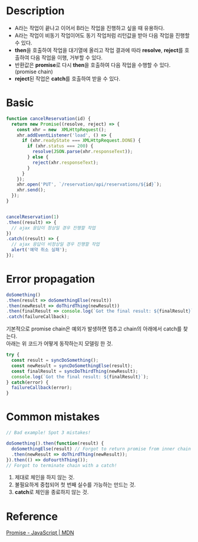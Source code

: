 
# Description
- A라는 작업이 끝나고 이어서 B라는 작업을 진행하고 싶을 때 유용하다.
- A라는 작업이 비동기 작업이어도 동기 작업처럼 리턴값을 받아 다음 작업을 진행할 수 있다.
- **then**을 호출하여 작업을 대기열에 올리고 작업 결과에 따라 **resolve**, **reject**를 호출하여 다음 작업을 이행, 거부할 수 있다.
- 반환값은 **promise**로 다시 **then**을 호출하여 다음 작업을 수행할 수 있다. (promise chain)
- **reject**된 작업은 **catch**를 호출하여 받을 수 있다.

# Basic
```javascript
function cancelReservation(id) {
  return new Promise((resolve, reject) => {
    const xhr = new  XMLHttpRequest();
    xhr.addEventListener('load', () => {
      if (xhr.readyState === XMLHttpRequest.DONE) {
        if (xhr.status === 200) {
          resolve(JSON.parse(xhr.responseText));
        } else {
          reject(xhr.responseText);
        }
      }
    });
    xhr.open('PUT', `/reservation/api/reservations/${id}`);
    xhr.send();
  });
}


cancelReservation(1)
.then((result) => {
  // ajax 응답이 정상일 경우 진행할 작업
})
.catch((result) => {
  // ajax 응답이 비정상일 경우 진행할 작업
  alert('예약 취소 실패');
});
```
# Error propagation
```javascript
doSomething()
.then(result => doSomethingElse(result))
.then(newResult => doThirdThing(newResult))
.then(finalResult => console.log(`Got the final result: ${finalResult}`))
.catch(failureCallback);
```
기본적으로 promise chain은 예외가 발생하면 멈추고 chain의 아래에서 catch를 찾는다.<br/>
아래는 위 코드가 어떻게 동작하는지 모델링 한 것.
```javascript
try {
  const result = syncDoSomething();
  const newResult = syncDoSomethingElse(result);
  const finalResult = syncDoThirdThing(newResult);
  console.log(`Got the final result: ${finalResult}`);
} catch(error) {
  failureCallback(error);
}
```
# Common mistakes
```javascript
// Bad example! Spot 3 mistakes!

doSomething().then(function(result) {
  doSomethingElse(result) // Forgot to return promise from inner chain + unnecessary nesting
  .then(newResult => doThirdThing(newResult));
}).then(() => doFourthThing());
// Forgot to terminate chain with a catch!
```

 1. 제대로 체인을 하지 않는 것.
 2. 불필요하게 중첩되어 첫 번째 실수를 가능하는 만드는 것.
 3. **catch**로 체인을 종료하지 않는 것.

# Reference
[Promise - JavaScript | MDN](https://developer.mozilla.org/ko/docs/Web/JavaScript/Reference/Global_Objects/Promise)
